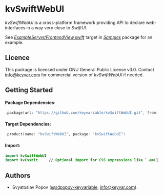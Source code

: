 # kvSwiftWebUI

*kvSwiftWebUI* is a cross-platform framework providing API to declare web-interfaces in a way very close to *SwiftUI*.

See [*ExampleServer/FrontendView.swift*](./Samples/Sources/ExampleServer/FrontendView.swift) target
in [*Samples*](./Samples) package for an example.


## Licence

This package is licensed under GNU General Public License v3.0.
Contact [info@keyvar.com](mailto:info@keyvar.com) for commercial version of *kvSwiftWebUI* if needed.


## Getting Started

#### Package Dependencies:
```swift
.package(url: "https://github.com/keyvariable/kvSwiftWebUI.git", from: "0.1.0")
```
#### Target Dependencies:
```swift
.product(name: "kvSwiftWebUI", package: "kvSwiftWebUI")
```
#### Import:
```swift
import kvSwiftWebUI
import kvCssKit     // Optional import for CSS expressions like `.em(1) + .rem(0.5)`.
```


## Authors

- Svyatoslav Popov ([@sdpopov-keyvariable](https://github.com/sdpopov-keyvariable), [info@keyvar.com](mailto:info@keyvar.com)).

